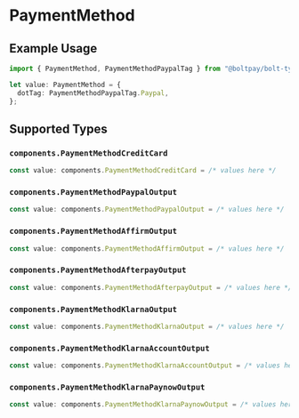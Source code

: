 # PaymentMethod

## Example Usage

```typescript
import { PaymentMethod, PaymentMethodPaypalTag } from "@boltpay/bolt-typescript-sdk/models/components";

let value: PaymentMethod = {
  dotTag: PaymentMethodPaypalTag.Paypal,
};
```

## Supported Types

### `components.PaymentMethodCreditCard`

```typescript
const value: components.PaymentMethodCreditCard = /* values here */
```

### `components.PaymentMethodPaypalOutput`

```typescript
const value: components.PaymentMethodPaypalOutput = /* values here */
```

### `components.PaymentMethodAffirmOutput`

```typescript
const value: components.PaymentMethodAffirmOutput = /* values here */
```

### `components.PaymentMethodAfterpayOutput`

```typescript
const value: components.PaymentMethodAfterpayOutput = /* values here */
```

### `components.PaymentMethodKlarnaOutput`

```typescript
const value: components.PaymentMethodKlarnaOutput = /* values here */
```

### `components.PaymentMethodKlarnaAccountOutput`

```typescript
const value: components.PaymentMethodKlarnaAccountOutput = /* values here */
```

### `components.PaymentMethodKlarnaPaynowOutput`

```typescript
const value: components.PaymentMethodKlarnaPaynowOutput = /* values here */
```

